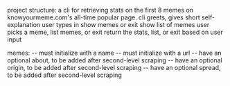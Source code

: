 project structure:
a cli for retrieving stats on the first 8 memes on knowyourmeme.com's all-time popular page.
cli greets, gives short self-explanation
user types in show memes or exit
show list of memes
user picks a meme, list memes, or exit
return the stats, list, or exit based on user input

memes:
  -- must initialize with a name
  -- must initialize with a url
  -- have an optional about, to be added after second-level scraping
  -- have an optional origin, to be added after second-level scraping
  -- have an optional spread, to be added after second-level scraping

